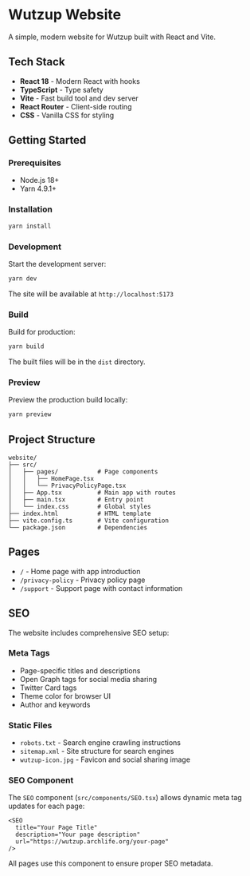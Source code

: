 # Wutzup Website

A simple, modern website for Wutzup built with React and Vite.

## Tech Stack

- **React 18** - Modern React with hooks
- **TypeScript** - Type safety
- **Vite** - Fast build tool and dev server
- **React Router** - Client-side routing
- **CSS** - Vanilla CSS for styling

## Getting Started

### Prerequisites

- Node.js 18+ 
- Yarn 4.9.1+

### Installation

```bash
yarn install
```

### Development

Start the development server:

```bash
yarn dev
```

The site will be available at `http://localhost:5173`

### Build

Build for production:

```bash
yarn build
```

The built files will be in the `dist` directory.

### Preview

Preview the production build locally:

```bash
yarn preview
```

## Project Structure

```
website/
├── src/
│   ├── pages/           # Page components
│   │   ├── HomePage.tsx
│   │   └── PrivacyPolicyPage.tsx
│   ├── App.tsx          # Main app with routes
│   ├── main.tsx         # Entry point
│   └── index.css        # Global styles
├── index.html           # HTML template
├── vite.config.ts       # Vite configuration
└── package.json         # Dependencies
```

## Pages

- `/` - Home page with app introduction
- `/privacy-policy` - Privacy policy page
- `/support` - Support page with contact information

## SEO

The website includes comprehensive SEO setup:

### Meta Tags
- Page-specific titles and descriptions
- Open Graph tags for social media sharing
- Twitter Card tags
- Theme color for browser UI
- Author and keywords

### Static Files
- `robots.txt` - Search engine crawling instructions
- `sitemap.xml` - Site structure for search engines
- `wutzup-icon.jpg` - Favicon and social sharing image

### SEO Component
The `SEO` component (`src/components/SEO.tsx`) allows dynamic meta tag updates for each page:

```tsx
<SEO 
  title="Your Page Title"
  description="Your page description"
  url="https://wutzup.archlife.org/your-page"
/>
```

All pages use this component to ensure proper SEO metadata.
